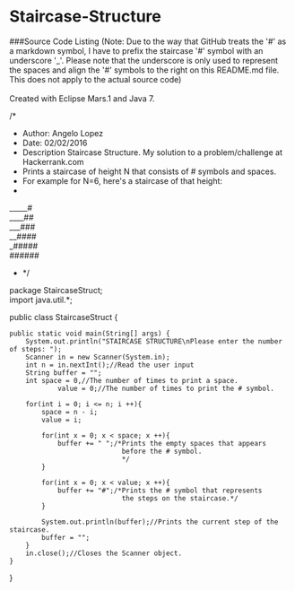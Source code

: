 # Staircase-Structure

###Source Code Listing
(Note: Due to the way that GitHub treats the '#' as a markdown symbol, I have to prefix the
staircase '#' symbol with an underscore '_'. Please note that the underscore is only used to represent the spaces and
align the '#' symbols to the right on this README.md file. This does not apply to the actual source code)<br/><br/>
Created with Eclipse Mars.1 and Java 7.

/*
 * Author: Angelo Lopez
 * Date: 02/02/2016
 * Description Staircase Structure. My solution to a problem/challenge at Hackerrank.com
 * Prints a staircase of height N that consists of # symbols and spaces. 
 * For example for N=6, here's a staircase of that height:
 * 
 _____#<br/>
 ____##<br/>
 ___###<br/>
 __####<br/>
 _#####<br/>
 ######<br/>
 * */

package StaircaseStruct;<br/>
import java.util.*;

public class StaircaseStruct {

	public static void main(String[] args) {
		System.out.println("STAIRCASE STRUCTURE\nPlease enter the number of steps: ");
		Scanner in = new Scanner(System.in);
        int n = in.nextInt();//Read the user input
        String buffer = "";
        int space = 0,//The number of times to print a space. 
        		value = 0;//The number of times to print the # symbol.
        
        for(int i = 0; i <= n; i ++){
            space = n - i;
            value = i;
            
            for(int x = 0; x < space; x ++){
                buffer += " ";/*Prints the empty spaces that appears
                				before the # symbol.
                				*/
            }
            
            for(int x = 0; x < value; x ++){
                buffer += "#";/*Prints the # symbol that represents
                 				the steps on the staircase.*/
            }
            
            System.out.println(buffer);//Prints the current step of the staircase.
            buffer = "";
        }
        in.close();//Closes the Scanner object.
	}

}
